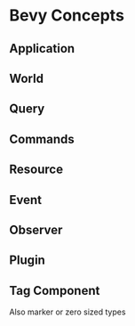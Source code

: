 # Bevy Concepts

## Application

## World

## Query

## Commands

## Resource

## Event

## Observer

## Plugin

## Tag Component

Also marker or zero sized types
